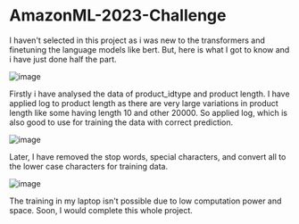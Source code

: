 # AmazonML-2023-Challenge
I haven't selected in this project as i was new to the transformers and finetuning the language models like bert.
But, here is what I got to know and i have just done half the part. 

![image](https://github.com/Vignesh142/AmazonML-2023-Challenge/assets/101886482/bdf12f19-9743-45eb-a81c-a3b5b70cbb2e)

Firstly i have analysed the data of product_idtype and product length. I have applied log to product length as there are very
large variations in product length like some having length 10 and other 20000. So applied log, which is also good to use for
training the data with correct prediction.

![image](https://github.com/Vignesh142/AmazonML-2023-Challenge/assets/101886482/911184fc-5b4f-438f-b609-549a3ceec9bb)

Later, I have removed the stop words, special characters, and convert all to the lower case characters for training data.

![image](https://github.com/Vignesh142/AmazonML-2023-Challenge/assets/101886482/c5e06fcf-8cc0-44a2-af87-9415e48baeb7)

The training in my laptop isn't possible due to low computation power and space.
Soon, I would complete this whole project.
